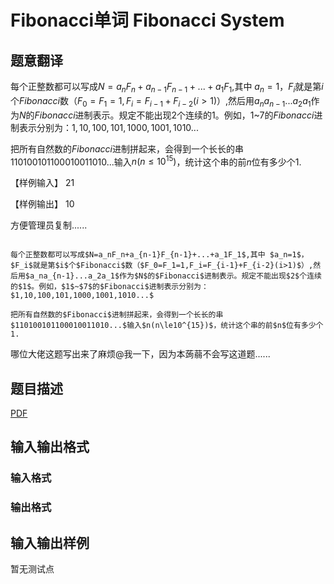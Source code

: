 # Fibonacci单词 Fibonacci System

## 题意翻译

每个正整数都可以写成$N=a_nF_n+a_{n-1}F_{n-1}+...+a_1F_1$,其中 $a_n=1$，$F_i$就是第$i$个$Fibonacci$数（$F_0=F_1=1,F_i=F_{i-1}+F_{i-2}(i>1)$）,然后用$a_na_{n-1}...a_2a_1$作为$N$的$Fibonacci$进制表示。规定不能出现$2$个连续的$1$。例如，$1$~$7$的$Fibonacci$进制表示分别为：$1,10,100,101,1000,1001,1010...$

把所有自然数的$Fibonacci$进制拼起来，会得到一个长长的串$110100101100010011010...$输入$n(n\le10^{15})$，统计这个串的前$n$位有多少个1.

【样例输入】 21

【样例输出】 10

方便管理员复制......

~~~~~

每个正整数都可以写成$N=a_nF_n+a_{n-1}F_{n-1}+...+a_1F_1$,其中 $a_n=1$，$F_i$就是第$i$个$Fibonacci$数（$F_0=F_1=1,F_i=F_{i-1}+F_{i-2}(i>1)$）,然后用$a_na_{n-1}...a_2a_1$作为$N$的$Fibonacci$进制表示。规定不能出现$2$个连续的$1$。例如，$1$~$7$的$Fibonacci$进制表示分别为：$1,10,100,101,1000,1001,1010...$

把所有自然数的$Fibonacci$进制拼起来，会得到一个长长的串$110100101100010011010...$输入$n(n\le10^{15})$，统计这个串的前$n$位有多少个1.

~~~~~

哪位大佬这题写出来了麻烦@我一下，因为本蒟蒻不会写这道题......

## 题目描述

[problemUrl]: https://uva.onlinejudge.org/index.php?option=com_onlinejudge&Itemid=8&category=825&page=show_problem&problem=4527

[PDF](https://uva.onlinejudge.org/external/16/p1652.pdf)

## 输入输出格式

### 输入格式

### 输出格式

## 输入输出样例

暂无测试点

